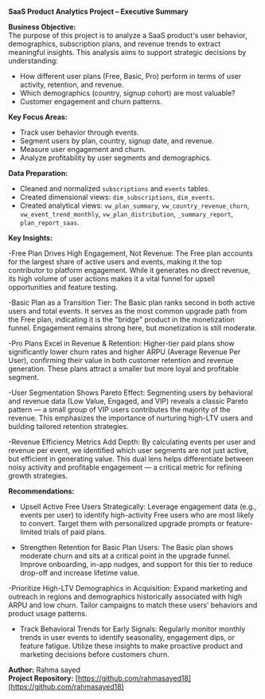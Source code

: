 **SaaS Product Analytics Project – Executive Summary**

**Business Objective:**\
The purpose of this project is to analyze a SaaS product's user behavior, demographics, subscription plans, and revenue trends to extract meaningful insights. This analysis aims to support strategic decisions by understanding:

- How different user plans (Free, Basic, Pro) perform in terms of user activity, retention, and revenue.
- Which demographics (country, signup cohort) are most valuable?
- Customer engagement and churn patterns.

**Key Focus Areas:**

- Track user behavior through events.
- Segment users by plan, country, signup date, and revenue.
- Measure user engagement and churn.
- Analyze profitability by user segments and demographics.

**Data Preparation:**

- Cleaned and normalized `subscriptions` and `events` tables.
- Created dimensional views: `dim_subscriptions`, `dim_events`.
- Created analytical views: `vw_plan_summary`, `vw_country_revenue_churn`, `vw_event_trend_monthly`, `vw_plan_distribution`, `_summary_report`, `plan_report_saas`.

**Key Insights:**

-Free Plan Drives High Engagement, Not Revenue:
The Free plan accounts for the largest share of active users and events, making it the top contributor to platform engagement. While it generates no direct revenue, its high volume of user actions makes it a vital funnel for upsell opportunities and feature testing.

-Basic Plan as a Transition Tier:
The Basic plan ranks second in both active users and total events. It serves as the most common upgrade path from the Free plan, indicating it is the "bridge" product in the monetization funnel. Engagement remains strong here, but monetization is still moderate.

-Pro Plans Excel in Revenue & Retention:
Higher-tier paid plans show significantly lower churn rates and higher ARPU (Average Revenue Per User), confirming their value in both customer retention and revenue generation. These plans attract a smaller but more loyal and profitable segment.

-User Segmentation Shows Pareto Effect:
Segmenting users by behavioral and revenue data (Low Value, Engaged, and VIP) reveals a classic Pareto pattern — a small group of VIP users contributes the majority of the revenue. This emphasizes the importance of nurturing high-LTV users and building tailored retention strategies.

-Revenue Efficiency Metrics Add Depth:
By calculating events per user and revenue per event, we identified which user segments are not just active, but efficient in generating value. This dual lens helps differentiate between noisy activity and profitable engagement — a critical metric for refining growth strategies.


**Recommendations:**

- Upsell Active Free Users Strategically:
Leverage engagement data (e.g., events per user) to identify high-activity Free users who are most likely to convert.     Target them with personalized upgrade prompts or feature-limited trials of paid plans.

- Strengthen Retention for Basic Plan Users:
The Basic plan shows moderate churn and sits at a critical point in the upgrade funnel. Improve onboarding, in-app nudges, and support for this tier to reduce drop-off and increase lifetime value.

-Prioritize High-LTV Demographics in Acquisition:
Expand marketing and outreach in regions and demographics historically associated with high ARPU and low churn. Tailor campaigns to match these users’ behaviors and product usage patterns.

- Track Behavioral Trends for Early Signals:
Regularly monitor monthly trends in user events to identify seasonality, engagement dips, or feature fatigue. Utilize these insights to make proactive product and marketing decisions before customers churn.



**Author:** Rahma sayed\
**Project Repository:** [https://github.com/rahmasayed18](https://github.com/rahmasayed18)
